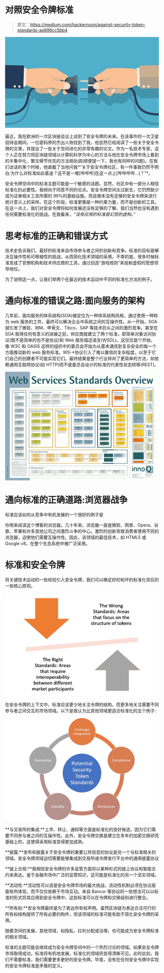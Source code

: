 # 对照安全令牌标准

> 原文：<https://medium.com/hackernoon/against-security-token-standards-ae896cc5bb4>

![](img/70c3bc6e27afff0b719f3ea6d0f89d30.png)

最近，我在欧洲的一次区块链会议上谈到了安全令牌的未来。在该事件的一次卫星招待会期间，一位密码界的杰出人物找到了我，他显然已经阅读了一些关于安全令牌的文章，并提出了一些关于空间进化的非常有趣的论文。作为一名技术专家，这个人正在努力将区块链领域以计算机科学为中心的方法与他在安全令牌市场上看到的半集中化、繁文缛节优先的方法相协调(顺便提一下，我也有同样的问题)。在我们谈话的某个时候，他直截了当地问我*“关于安全令牌社区，有一件事我仍然不明白:为什么对标准如此着迷？这不是一堆[哔哔哔]在这一点上[哔哔哔哔…]？”*。

安全令牌空间中的标准主题可能是一个敏感的话题。显然，社区中有一部分人相信标准化的必要性。我倾向于同意不同的论点。安全令牌空间太过新生，它仍然缺少成为证券相关工具所需的 99%的基础设施，而且根本没有足够的安全令牌来进行统计意义上的采样。在这个阶段，标准更像是一种约束力量，而不是创新的工具。在这一点上，我们对安全令牌将如何发展还没有足够的了解，我们当然也没有遇到任何需要标准化的挑战。在我看来，*“没有应用的标准是幻觉的虚构。”*

# 思考标准的正确和错误方式

技术史告诉我们，最好的标准来自市场参与者之间的创新和竞争。标准的目标是解决互操作性和可移植性的挑战，从而简化技术领域的采用。不幸的是，很多时候标准变成了官僚机构和技术供应商的工具，通过创造“游戏规则”来投射虚假的思想领导地位。

为了说明这一点，让我们举两个在最近的技术运动中不同的标准化方法的例子。

# 通向标准的错误之路:面向服务的架构

几年前，面向服务的体系结构(SOA)被定位为一种体系结构风格，通过使用一种称为 web 服务的工件，最终可以解决企业中系统之间的互操作性。从一开始，SOA 就引发了微软、IBM、甲骨文、Tibco、SAP 等技术巨头之间的激烈竞争。甚至在 SOA 取得任何有意义的进展之前，供应商就建立了两个标准，即简单对象访问协议(既不是简单的也不是协议)和 Web 服务描述语言(WSDL)。这仅仅是个开始，像 W3C 和 OASIS 这样的组织中的委员会开始为从基本通信到复杂安全的每一个方面推动新的 web 服务标准。WS-*协议引入了难以置信的复杂程度，以至于它们自己的创建者不可能实现它们。最终结果是整个行业转向了更简单的方法，如依赖通用互联网协议(如 HTTP)而不是委员会设计的标准的代表性状态转移(REST)。

![](img/febc87f63c24f0c4221e3378e4c71f86.png)

# 通向标准的正确道路:浏览器战争

标准应该如何从竞争中有机发展的一个很好的例子是

你用来阅读这个博客的浏览器。几十年来，浏览器一直是微软、网景、Opera、谷歌、苹果和许多其他公司之间激烈斗争的中心。激烈的创新导致消费者使用不同的浏览器，迫使他们需要互操作性。因此，该领域的最佳技术，如 HTML5 或 Google v8，在整个生态系统中被广泛采用。

# 标准和安全令牌

将关键技术运动的一些经验引入安全令牌，我们可以确定好的和坏的标准化背后的一些核心原则。

![](img/0f1582cece7e8f06c4e53e65d478fc56.png)

在安全令牌的上下文中，标准应该更少地关注令牌的结构，而更多地关注需要不同参与者之间交互的市场领域。以下是我认为比其他领域更适合标准化的五个例子:

![](img/c087076013780099c6b40576b29a78d0.png)

**与交易所的集成:**上市、转让、通知等方面是标准化的良好候选，因为它们需要不同参与者之间的互操作性。此外，安全令牌交换是建立在多年的加密交换研究基础上的，这使得采用标准变得更加成熟。

**披露:**发布和披露关于安全令牌的重要公共信息的协议是另一个与标准相关的领域。安全令牌领域迫切需要能够集成到交易所或令牌发行平台中的通用披露协议

**链上合规:**我相信安全令牌的许多监管方面将以某种形式的链上协议和智能合约来表达。鉴于金融市场中广泛的监管知识，这可能是标准化的另一个坚实领域。

**流动性:**流动性可以说是安全令牌市场的最大挑战，流动性机制必须在协议层面有所体现，而不仅仅依赖于市场互动。来自 Bancor 等协议的一些想法可以以标准的形式将其应用到安全令牌中，这些标准可以在令牌和交换级别进行整合。

**所有权:**安全令牌最终是为了表达所有权声明。虽然区块链为表达合法可行的所有权结构提供了所有必要的构件，但该领域的标准可能有助于简化安全令牌的采用。

随着空间的发展，其他领域，如隐私、红利分配或治理，也可能成为安全令牌标准的相关领域。

标准的主题可能会继续成为安全令牌空间中的一个热烈讨论的领域。如果安全令牌市场取得成功，标准将有机地发展，标准化的领域将变得清晰可见。此时此刻，我们不需要标准，我们需要更多更好的安全令牌。毕竟，没有在任何安全令牌中实现的安全令牌标准是矛盾的定义。